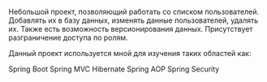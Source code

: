 Небольшой проект, позволяющий работать со списком пользователей. Добавлять их в базу данных, изменять данные пользователей, удалять их. Также есть возможность версионирования данных. Присутствует разграничение доступа по ролям.

Данный проект используется мной для изучения таких областей как:

Spring Boot
Spring MVC
Hibernate
Spring AOP
Spring Security
